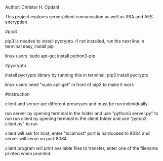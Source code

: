 Author: Christer H. Opdahl

This project explores server/client comunication as well as RSA and AES encryption.

#pip3

pip3 is needed to install pycrypto.
if not installed, run the next line in terminal
easy_install pip

linux users:
sudo apt-get install python3-pip

#pycrypto

install pycrypto library by running this in terminal:
pip3 install pycrypto

linux users need "sudo apt-get" in front of pip3 to make it work

#instruction

client and server are different prosesses and must be run indevidually.

run server by opening terminal in the folder and use "python3 server.py" to run
run client by opening terminal in the client folder and use "pyton3 client.py" to run

client will ask for host, enter "localhost" 
port is hardcoded to 8084 and server will serve on port 8084

client program will print available files to transfer, enter one of 
the filename printed when promted.


